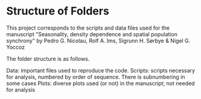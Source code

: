# Structure of Folders 
 
This project corresponds to the scripts and data files used for the manuscript "Seasonality, density dependence and spatial population synchrony" by Pedro G. Nicolau, Rolf A. Ims, Sigrunn H. Sørbye & Nigel G. Yoccoz

The folder structure is as follows.

Data: important files used to reproduce the code. 
Scripts: scripts necessary for analysis, numbered by order of sequence. There is subnumbering in some cases
Plots: diverse plots used (or not) in the manuscript; not needed for analysis
